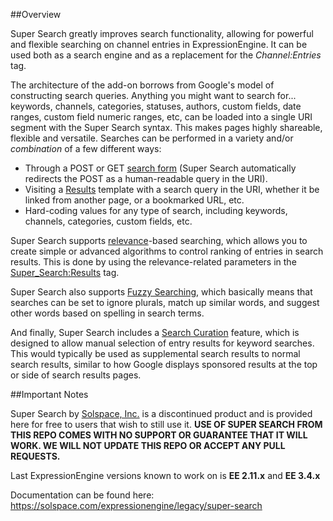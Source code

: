 ##Overview

Super Search greatly improves search functionality, allowing for powerful and flexible searching on channel entries in ExpressionEngine. It can be used both as a search engine and as a replacement for the *Channel:Entries* tag.

The architecture of the add-on borrows from Google's model of constructing search queries. Anything you might want to search for... keywords, channels, categories, statuses, authors, custom fields, date ranges, custom field numeric ranges, etc, can be loaded into a single URI segment with the Super Search syntax. This makes pages highly shareable, flexible and versatile. Searches can be performed in a variety and/or *combination* of a few different ways:

* Through a POST or GET [search form](https://solspace.com/expressionengine/legacy/super-search/form) (Super Search automatically redirects the POST as a human-readable query in the URI).
* Visiting a [Results](https://solspace.com/expressionengine/legacy/super-search/results) template with a search query in the URI, whether it be linked from another page, or a bookmarked URL, etc.
* Hard-coding values for any type of search, including keywords, channels, categories, custom fields, etc.

Super Search supports [relevance](https://solspace.com/expressionengine/legacy/super-search/relevance_ordering)-based searching, which allows you to create simple or advanced algorithms to control ranking of entries in search results. This is done by using the relevance-related parameters in the [Super_Search:Results](https://solspace.com/expressionengine/legacy/super-search/results) tag.

Super Search also supports [Fuzzy Searching](https://solspace.com/expressionengine/legacy/super-search/fuzzy_searching), which basically means that searches can be set to ignore plurals, match up similar words, and suggest other words based on spelling in search terms.

And finally, Super Search includes a [Search Curation](https://solspace.com/expressionengine/legacy/super-search/control-panel/#curation) feature, which is designed to allow manual selection of entry results for keyword searches. This would typically be used as supplemental search results to normal search results, similar to how Google displays sponsored results at the top or side of search results pages.


##Important Notes

Super Search by [Solspace, Inc.](http://solspace.com) is a discontinued product and is provided here for free to users that wish to still use it.
**USE OF SUPER SEARCH FROM THIS REPO COMES WITH NO SUPPORT OR GUARANTEE THAT IT WILL WORK. WE WILL NOT UPDATE THIS REPO OR ACCEPT ANY PULL REQUESTS.**

Last ExpressionEngine versions known to work on is **EE 2.11.x** and **EE 3.4.x**

Documentation can be found here:
https://solspace.com/expressionengine/legacy/super-search
